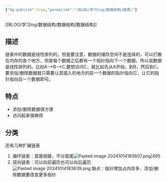 ```yaml
---
{"dg-publish":true,"permalink":"/BLOG/学习log/数据结构/链表/"}
---
```


[[BLOG/学习log/数据结构/数据结构\|数据结构]]
## 描述
链表中的数据是线性排列的，但是要注意，数据的储存空间不是连续的，可以打散在内存的各个地方，但是每个数据之后都有一个指针指向下一个数据，所以说数据是线性排列的。比如A-->B-->C,要想访问C，就比如先从A开始，到B，然后到C。要添加/删除数据就只需要让其插入的地方的前一个数据的指针指向它，让它的指针指向后一个数据即可。

## 特点
- 添加/删除数据很方便
- 访问起来很麻烦

## 分类
还有几种扩展链表
1. 循环链表：首尾相接，不分首尾![Pasted image 20241014183607.png|495](/img/user/BLOG/%E5%AD%A6%E4%B9%A0log/Pasted%20image%2020241014183607.png)
2. 双向链表：可以向前遍历也可以向后遍历![Pasted image 20241014183639.png](/img/user/BLOG/%E5%AD%A6%E4%B9%A0log/Pasted%20image%2020241014183639.png)
	缺点：指针增加占内存多、添加/删除数据要改变更多指针

